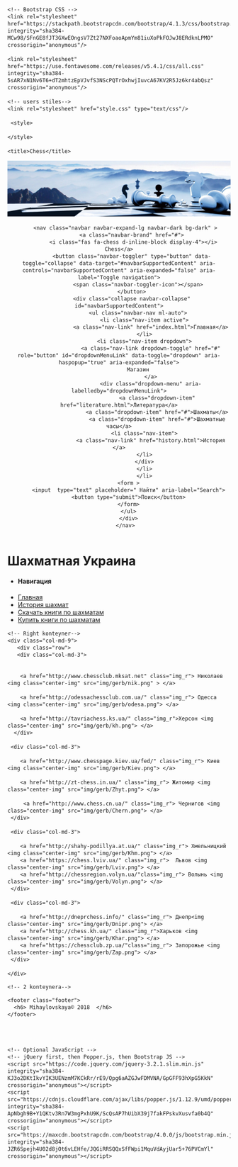 <!doctype html>
<html lang="en">
  <head>
    <!-- Required meta tags -->
    <meta charset="utf-8">
    <meta name="viewport" content="width=device-width, initial-scale=1, shrink-to-fit=no">
    
    <!-- Bootstrap CSS -->
    <link rel="stylesheet" href="https://stackpath.bootstrapcdn.com/bootstrap/4.1.3/css/bootstrap.min.css" integrity="sha384-MCw98/SFnGE8fJT3GXwEOngsV7Zt27NXFoaoApmYm81iuXoPkFOJwJ8ERdknLPMO" crossorigin="anonymous"/>

    <link rel="stylesheet" href="https://use.fontawesome.com/releases/v5.4.1/css/all.css" integrity="sha384-5sAR7xN1Nv6T6+dT2mhtzEpVJvfS3NScPQTrOxhwjIuvcA67KV2R5Jz6kr4abQsz" crossorigin="anonymous"/>
    
    <!-- users stiles-->
    <link rel="stylesheet" href="style.css" type="text/css"/>
    
     <style>

    </style>

    <title>Chess</title>
  </head>
  <body>

<!-- Img -->
<header>

 <div class="container-fluid">
   <img src="img/Header.jpg" class="d-block img-fluid w-5 h-5  alt="header img">
 </div>

<!-- Navbar -->
        <nav class="navbar navbar-expand-lg navbar-dark bg-dark" >
            <a class="navbar-brand" href="#">
             <i class="fas fa-chess d-inline-block display-4"></i>  Chess</a>
            <button class="navbar-toggler" type="button" data-toggle="collapse" data-target="#navbarSupportedContent" aria-controls="navbarSupportedContent" aria-expanded="false" aria-label="Toggle navigation">
                <span class="navbar-toggler-icon"></span>
            </button>
            <div class="collapse navbar-collapse" id="navbarSupportedContent">
                <ul class="navbar-nav ml-auto">
                    <li class="nav-item active">
                        <a class="nav-link" href="index.html">Главная</a>
                    </li>
                    <li class="nav-item dropdown">
                        <a class="nav-link dropdown-toggle" href="#" role="button" id="dropdownMenuLink" data-toggle="dropdown" aria-haspopup="true" aria-expanded="false">
                          Магазин          
                        </a>
                        <div class="dropdown-menu" aria-labelledby="dropdownMenuLink">
                            <a class="dropdown-item" href="literature.html">Литература</a>
                            <a class="dropdown-item" href="#">Шахматы</a>
                            <a class="dropdown-item" href="#">Шахматные часы</a>
                    <li class="nav-item">
                        <a class="nav-link" href="history.html">История </a>
                    </li>
                    </div>
                    </li>
                    </li>
          <form >
          <input  type="text" placeholder=" Найти" aria-label="Search">
          <button type="submit">Поиск</button>
          </form>
          </ul>
          </div>
        </nav>
</header>
<!-- /Navbar -->

<!-- Zagolovok-->
<div class="row">
    <div class="col-md-12"> 
    <h1 >Шахматная Украина</h1> 
    </div>
</div>
<!-- /Zagolovok -->

<!-- 2 konteynera--> 
<div class="container">

<div class="row">
    <!-- Left konteyner Menu--> 
    <div class="col-md-3"> 
    <div class="d-flex flex-column">
    <ul>
       <li><h4>Навигация</h4></li>
       <li><a href="index.html" class="nav_l">Главная</a></li>
       <li><a href="history.html" class="nav_l">История шахмат</a></li>
       <li><a href="https://chessok.net/books/" class="nav_l">Скачать книги по шахматам</a></li>
       <li><a href="literature.html" class="nav_l">Купить книги по шахматам</a></li>
   </ul>
   </div>
   </div>

    <!-- Right konteyner--> 
    <div class="col-md-9">  
       <div class="row">
       <div class="col-md-3"> 

           
        <a href="http://www.chessclub.mksat.net" class="img_r"> Николаев <img class="center-img" src="img/gerb/nik.png" > </a>
    
        <a href="http://odessachessclub.com.ua/" class="img_r"> Одесса <img class="center-img" src="img/gerb/odesa.png"> </a>
     
        <a href="http://tavriachess.ks.ua/" class="img_r">Херсон <img class="center-img" src="img/gerb/kh.png"> </a>
      </div>
    
     <div class="col-md-3"> 

        <a href="http://www.chesspage.kiev.ua/fed/" class="img_r"> Киев <img class="center-img" src="img/gerb/Kiev.png"> </a> 
        
        <a href="http://zt-chess.in.ua/" class="img_r"> Житомир <img class="center-img" src="img/gerb/Zhyt.png"> </a>
     
         <a href="http://www.chess.cn.ua/" class="img_r"> Чернигов <img class="center-img" src="img/gerb/Chern.png"> </a>
     </div>
     
     <div class="col-md-3"> 

        <a href="http://shahy-podillya.at.ua/" class="img_r"> Хмельницкий <img class="center-img" src="img/gerb/Khm.png"> </a> 
        <a href="https://chess.lviv.ua/" class="img_r">  Львов <img class="center-img" src="img/gerb/Lviv.png"> </a>
        <a href="http://chessregion.volyn.ua/"class="img_r"> Волынь <img class="center-img" src="img/gerb/Volyn.png"> </a>
     </div>

     <div class="col-md-3"> 

        <a href="http://dneprchess.info/" class="img_r"> Днепр<img class="center-img" src="img/gerb/Dnipr.png"> </a> 
        <a href="http://chess.kh.ua/" class="img_r">Харьков <img class="center-img" src="img/gerb/Khar.png"> </a>
        <a href="https://chessclub.zp.ua/"class="img_r"> Запорожье <img class="center-img" src="img/gerb/Zap.png"> </a>
     </div>
        
    </div>
  </div>
  
    <!-- 2 konteynera--> 
  </div>
</div>
      
   
    <footer class="footer">
      <h6> Mihaylovskaya© 2018  </h6>
    </footer>
     



    <!-- Optional JavaScript -->
    <!-- jQuery first, then Popper.js, then Bootstrap JS -->
    <script src="https://code.jquery.com/jquery-3.2.1.slim.min.js" integrity="sha384-KJ3o2DKtIkvYIK3UENzmM7KCkRr/rE9/Qpg6aAZGJwFDMVNA/GpGFF93hXpG5KkN" crossorigin="anonymous"></script>
    <script src="https://cdnjs.cloudflare.com/ajax/libs/popper.js/1.12.9/umd/popper.min.js" integrity="sha384-ApNbgh9B+Y1QKtv3Rn7W3mgPxhU9K/ScQsAP7hUibX39j7fakFPskvXusvfa0b4Q" crossorigin="anonymous"></script>
    <script src="https://maxcdn.bootstrapcdn.com/bootstrap/4.0.0/js/bootstrap.min.js" integrity="sha384-JZR6Spejh4U02d8jOt6vLEHfe/JQGiRRSQQxSfFWpi1MquVdAyjUar5+76PVCmYl" crossorigin="anonymous"></script>
  </body>
</html>
